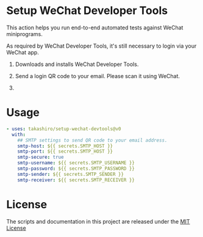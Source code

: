 # Setup WeChat Developer Tools

This action helps you run end-to-end automated tests against WeChat miniprograms.

As required by WeChat Developer Tools, it's still necessary to login via your WeChat app.

1. Downloads and installs WeChat Developer Tools.

1. Send a login QR code to your email. Please scan it using WeChat.

1.

# Usage

<!-- start usage -->
```yaml
- uses: takashiro/setup-wechat-devtools@v0
  with:
    ## SMTP settings to send QR code to your email address.
    smtp-host: ${{ secrets.SMTP_HOST }}
    smtp-port: ${{ secrets.SMTP_HOST }}
    smtp-secure: true
    smtp-username: ${{ secrets.SMTP_USERNAME }}
    smtp-password: ${{ secrets.SMTP_PASSWORD }}
    smtp-sender: ${{ secrets.SMTP_SENDER }}
    smtp-receiver: ${{ secrets.SMTP_RECEIVER }}
```
<!-- end usage -->

# License

The scripts and documentation in this project are released under the [MIT License](LICENSE)
